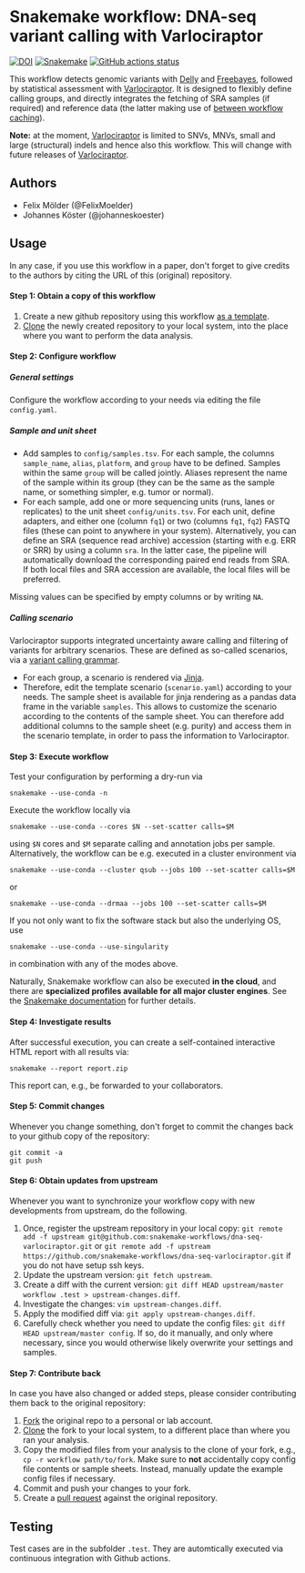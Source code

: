 # Snakemake workflow: DNA-seq variant calling with Varlociraptor

[![DOI](https://zenodo.org/badge/234527100.svg)](https://zenodo.org/badge/latestdoi/234527100)
[![Snakemake](https://img.shields.io/badge/snakemake-≥5.7.0-brightgreen.svg)](https://snakemake.bitbucket.io)
[![GitHub actions status](https://github.com/snakemake-workflows/dna-seq-varlociraptor/workflows/Tests/badge.svg?branch=master)](https://github.com/snakemake-workflows/dna-seq-varlociraptor/actions?query=branch%3Amaster+workflow%3ATests)

This workflow detects genomic variants with [Delly](https://github.com/dellytools/delly) and [Freebayes](https://github.com/ekg/freebayes), followed by statistical assessment with [Varlociraptor](https://varlociraptor.github.io). It is designed to flexibly define calling groups, and directly integrates the fetching of SRA samples (if required) and reference data (the latter making use of [between workflow caching](https://snakemake.readthedocs.io/en/stable/executing/caching.html)).

**Note:** at the moment, [Varlociraptor](https://varlociraptor.github.io) is limited to SNVs, MNVs, small and large (structural) indels and hence also this workflow. This will change with future releases of [Varlociraptor](https://varlociraptor.github.io).

## Authors

* Felix Mölder (@FelixMoelder)
* Johannes Köster (@johanneskoester)

## Usage

In any case, if you use this workflow in a paper, don't forget to give credits to the authors by citing the URL of this (original) repository.

#### Step 1: Obtain a copy of this workflow

1. Create a new github repository using this workflow [as a template](https://help.github.com/en/articles/creating-a-repository-from-a-template).
2. [Clone](https://help.github.com/en/articles/cloning-a-repository) the newly created repository to your local system, into the place where you want to perform the data analysis.

#### Step 2: Configure workflow

##### General settings
Configure the workflow according to your needs via editing the file `config.yaml`.

##### Sample and unit sheet

* Add samples to `config/samples.tsv`. For each sample, the columns `sample_name`, `alias`, `platform`, and `group` have to be defined. Samples within the same `group` will be called jointly. Aliases represent the name of the sample within its group (they can be the same as the sample name, or something simpler, e.g. tumor or normal).
* For each sample, add one or more sequencing units (runs, lanes or replicates) to the unit sheet `config/units.tsv`. For each unit, define adapters, and either one (column `fq1`) or two (columns `fq1`, `fq2`) FASTQ files (these can point to anywhere in your system). Alternatively, you can define an SRA (sequence read archive) accession (starting with e.g. ERR or SRR) by using a column `sra`. In the latter case, the pipeline will automatically download the corresponding paired end reads from SRA. If both local files and SRA accession are available, the local files will be preferred.

Missing values can be specified by empty columns or by writing `NA`.

##### Calling scenario

Varlociraptor supports integrated uncertainty aware calling and filtering of variants for arbitrary scenarios. These are defined as so-called scenarios, via a [variant calling grammar](https://varlociraptor.github.io/docs/calling#generic-variant-calling).
* For each group, a scenario is rendered via [Jinja](https://jinja.palletsprojects.com).
* Therefore, edit the template scenario (`scenario.yaml`) according to your needs. The sample sheet is available for jinja rendering as a pandas data frame in the variable `samples`. This allows to customize the scenario according to the contents of the sample sheet. You can therefore add additional columns to the sample sheet (e.g. purity) and access them in the scenario template, in order to pass the information to Varlociraptor.

#### Step 3: Execute workflow

Test your configuration by performing a dry-run via

    snakemake --use-conda -n

Execute the workflow locally via

    snakemake --use-conda --cores $N --set-scatter calls=$M

using `$N` cores and `$M` separate calling and annotation jobs per sample.
Alternatively, the workflow can be e.g. executed in a cluster environment via

    snakemake --use-conda --cluster qsub --jobs 100 --set-scatter calls=$M

or

    snakemake --use-conda --drmaa --jobs 100 --set-scatter calls=$M

If you not only want to fix the software stack but also the underlying OS, use

    snakemake --use-conda --use-singularity

in combination with any of the modes above.

Naturally, Snakemake workflow can also be executed **in the cloud**, and there are **specialized profiles available for all major cluster engines**.
See the [Snakemake documentation](https://snakemake.readthedocs.io/en/stable/executable.html) for further details.

#### Step 4: Investigate results

After successful execution, you can create a self-contained interactive HTML report with all results via:

    snakemake --report report.zip

This report can, e.g., be forwarded to your collaborators.

#### Step 5: Commit changes

Whenever you change something, don't forget to commit the changes back to your github copy of the repository:

    git commit -a
    git push

#### Step 6: Obtain updates from upstream

Whenever you want to synchronize your workflow copy with new developments from upstream, do the following.

1. Once, register the upstream repository in your local copy: `git remote add -f upstream git@github.com:snakemake-workflows/dna-seq-varlociraptor.git` or `git remote add -f upstream https://github.com/snakemake-workflows/dna-seq-varlociraptor.git` if you do not have setup ssh keys.
2. Update the upstream version: `git fetch upstream`.
3. Create a diff with the current version: `git diff HEAD upstream/master workflow .test > upstream-changes.diff`.
4. Investigate the changes: `vim upstream-changes.diff`.
5. Apply the modified diff via: `git apply upstream-changes.diff`.
6. Carefully check whether you need to update the config files: `git diff HEAD upstream/master config`. If so, do it manually, and only where necessary, since you would otherwise likely overwrite your settings and samples.


#### Step 7: Contribute back

In case you have also changed or added steps, please consider contributing them back to the original repository:

1. [Fork](https://help.github.com/en/articles/fork-a-repo) the original repo to a personal or lab account.
2. [Clone](https://help.github.com/en/articles/cloning-a-repository) the fork to your local system, to a different place than where you ran your analysis.
3. Copy the modified files from your analysis to the clone of your fork, e.g., `cp -r workflow path/to/fork`. Make sure to **not** accidentally copy config file contents or sample sheets. Instead, manually update the example config files if necessary.
4. Commit and push your changes to your fork.
5. Create a [pull request](https://help.github.com/en/articles/creating-a-pull-request) against the original repository.

## Testing

Test cases are in the subfolder `.test`. They are automtically executed via continuous integration with Github actions.

